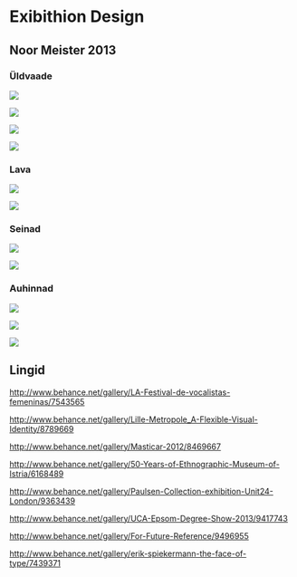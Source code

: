 # Exibithion Design 

## Noor Meister 2013

### Üldvaade


![](http://noormeister.ee/wp-content/gallery/noor-meister-2013-teine-paev/noor-meister-124.jpg)


![](http://noormeister.ee/wp-content/gallery/noor-meister-2013-teine-paev/noor-meister-125.jpg)


![](http://noormeister.ee/wp-content/gallery/noor-meister-2013-esimene-paev/paev-1-9.jpg)


![](http://noormeister.ee/wp-content/gallery/noor-meister-2013-esimene-paev/dsc_0125.jpg)


### Lava


![](http://noormeister.ee/wp-content/gallery/katlemine/katlemine-48.jpg)


![](http://noormeister.ee/wp-content/gallery/noor-meister-2013-esimene-paev/paev-1-2.jpg)


### Seinad


![](http://noormeister.ee/wp-content/gallery/noor-meister-2013-esimene-paev/dsc_0471.jpg)


![](http://noormeister.ee/wp-content/gallery/noor-meister-2013-esimene-paev/dsc_0468.jpg)


### Auhinnad


![](http://noormeister.ee/wp-content/gallery/noor-meister-2013-loputseremoonia/muuja-pohikooli-paasil.jpg)


![](http://noormeister.ee/wp-content/gallery/noor-meister-2013-loputseremoonia/infotehnoloog-parim-meeskond.jpg)


![](http://noormeister.ee/wp-content/gallery/noor-meister-2013-loputseremoonia/ehituspuusepp.jpg)

## Lingid

http://www.behance.net/gallery/LA-Festival-de-vocalistas-femeninas/7543565

http://www.behance.net/gallery/Lille-Metropole_A-Flexible-Visual-Identity/8789669

http://www.behance.net/gallery/Masticar-2012/8469667

http://www.behance.net/gallery/50-Years-of-Ethnographic-Museum-of-Istria/6168489

http://www.behance.net/gallery/Paulsen-Collection-exhibition-Unit24-London/9363439

http://www.behance.net/gallery/UCA-Epsom-Degree-Show-2013/9417743

http://www.behance.net/gallery/For-Future-Reference/9496955

http://www.behance.net/gallery/erik-spiekermann-the-face-of-type/7439371